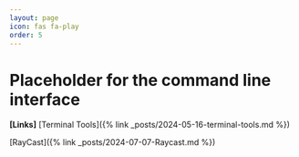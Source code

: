 ```yaml
---
layout: page
icon: fas fa-play
order: 5
---
```


# Placeholder for the command line interface

**[Links]**
[Terminal Tools]({% link _posts/2024-05-16-terminal-tools.md %})

[RayCast]({% link _posts/2024-07-07-Raycast.md %})